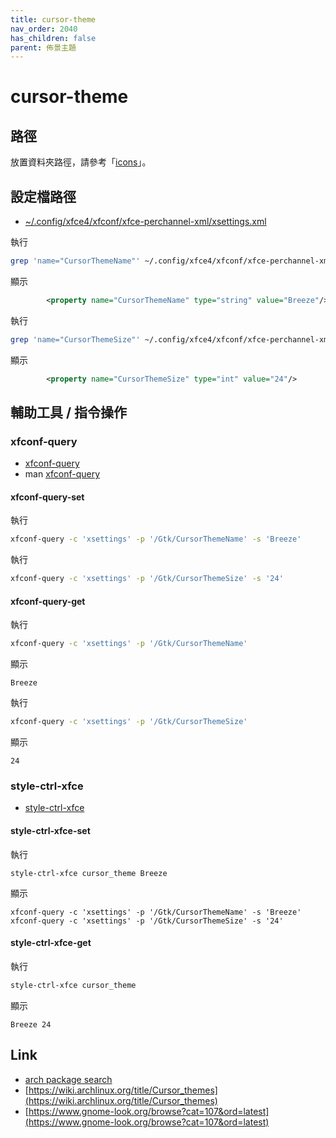 ```yaml
---
title: cursor-theme
nav_order: 2040
has_children: false
parent: 佈景主題
---
```



# cursor-theme


## 路徑

放置資料夾路徑，請參考「[icons](https://samwhelp.github.io/note-about-ubuntu/read/subject/theme.html#icons)」。


## 設定檔路徑

* [~/.config/xfce4/xfconf/xfce-perchannel-xml/xsettings.xml](https://github.com/samwhelp/note-about-ubuntu/blob/gh-pages/_demo/adjustment/de/xfce/config/xfce4/xfconf/xfce-perchannel-xml/xsettings.xml#L35)

執行

``` sh
grep 'name="CursorThemeName"' ~/.config/xfce4/xfconf/xfce-perchannel-xml/xsettings.xml
```

顯示

``` xml
		<property name="CursorThemeName" type="string" value="Breeze"/>
```


執行

``` sh
grep 'name="CursorThemeSize"' ~/.config/xfce4/xfconf/xfce-perchannel-xml/xsettings.xml
```

顯示

``` xml
		<property name="CursorThemeSize" type="int" value="24"/>
```


## 輔助工具 / 指令操作


### xfconf-query

* [xfconf-query](https://docs.xfce.org/xfce/xfconf/xfconf-query)
* man [xfconf-query](http://manpages.ubuntu.com/manpages/jammy/en/man1/xfconf-query.1.html)

#### xfconf-query-set

執行

``` sh
xfconf-query -c 'xsettings' -p '/Gtk/CursorThemeName' -s 'Breeze'
```

執行

``` sh
xfconf-query -c 'xsettings' -p '/Gtk/CursorThemeSize' -s '24'
```

#### xfconf-query-get



執行

``` sh
xfconf-query -c 'xsettings' -p '/Gtk/CursorThemeName'
```

顯示

```
Breeze
```


執行

``` sh
xfconf-query -c 'xsettings' -p '/Gtk/CursorThemeSize'
```

顯示

```
24
```


### style-ctrl-xfce

* [style-ctrl-xfce](https://samwhelp.github.io/note-about-manjaro/read/project/style-xfce/style-ctrl-xfce.html)

#### style-ctrl-xfce-set

執行

```
style-ctrl-xfce cursor_theme Breeze
```

顯示

```
xfconf-query -c 'xsettings' -p '/Gtk/CursorThemeName' -s 'Breeze'
xfconf-query -c 'xsettings' -p '/Gtk/CursorThemeSize' -s '24'
```


#### style-ctrl-xfce-get

執行

``` sh
style-ctrl-xfce cursor_theme
```

顯示

```
Breeze 24
```


## Link

* [arch package search](https://samwhelp.github.io/note-about-manjaro/read/subject/theme/package-search/xcursor.html)
* [https://wiki.archlinux.org/title/Cursor_themes](https://wiki.archlinux.org/title/Cursor_themes)
* [https://www.gnome-look.org/browse?cat=107&ord=latest](https://www.gnome-look.org/browse?cat=107&ord=latest)
